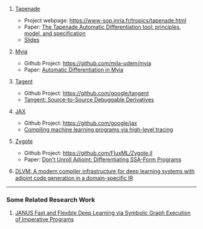 1. [Tapenade](Tapenade.md)
    - Project webpage: https://www-sop.inria.fr/tropics/tapenade.html
    - Paper: [The Tapenade Automatic Differentiation tool: principles, model, and specification](https://hal.inria.fr/hal-00913983/document)
    - [Slides](http://www-sop.inria.fr/tropics/Laurent.Hascoet/slidesLesHouches.pdf)
1. [Myia](Automatic_Differentiation_in_Myia.md)
    - Github Project: https://github.com/mila-udem/myia
    - Paper: [Automatic Differentiation in Myia](https://openreview.net/pdf?id=S1hcluzAb)
1. [Tagent](Tagent.md)
    - Github Project: https://github.com/google/tangent
    - [Tangent: Source-to-Source Debuggable Derivatives](https://ai.googleblog.com/2017/11/tangent-source-to-source-debuggable.html)
1. [JAX](JAX.md)
    - Github Project: https://github.com/google/jax
    - [Compiling machine learning programs via high-level tracing](https://www.sysml.cc/doc/146.pdf)
1. [Zygote](Differentiating_SSA_form_program.md)
    - Github Project: https://github.com/FluxML/Zygote.jl
    - Paper: [Don't Unroll Adjoint: Differentiating SSA-Form Programs](https://arxiv.org/pdf/1810.07951.pdf)

1. [DLVM: A modern compiler infrastructure for deep learning systems with adjoint code generation in a domain-speciﬁc IR](https://arxiv.org/pdf/1711.03016.pdf)

---

### Some Related Research Work

1. [JANUS Fast and Flexible Deep Learning via Symbolic Graph Execution of Imperative Programs](JANUS.md)
